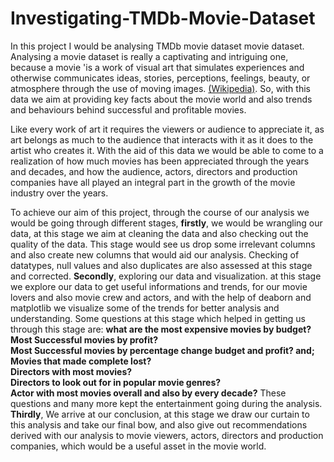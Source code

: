 # Investigating-TMDb-Movie-Dataset


In this project I would be analysing TMDb movie dataset movie dataset. Analysing a movie dataset is really a captivating and intriguing one, because a movie 'is a work of visual art that simulates experiences and otherwise communicates ideas, stories, perceptions, feelings, beauty, or atmosphere through the use of moving images. [(Wikipedia)](https://en.wikipedia.org/wiki/Film). So, with this data we aim at providing key facts about the movie world and also trends and behaviours behind successful and profitable movies.

Like every work of art it requires the viewers or audience to appreciate it, as art belongs as much to the audience that interacts with it as it does to the artist who creates it. With the aid of this data we would be able to come to a realization of how much movies has been appreciated through the years and decades, and how the audience, actors, directors and production companies have all played an integral part in the growth of the movie industry over the years.

To achieve our aim of this project, through the course of our analysis we would be going through different stages, **firstly**, we would be wrangling our data, at this stage we aim at cleaning the data and also checking out the quality of the data. This stage would see us drop some irrelevant columns and also create new columns that would aid our analysis. Checking of datatypes, null values and also duplicates are also assessed at this stage and corrected.  **Secondly**, exploring our data and visualization. at this stage we explore our data to get useful informations and trends, for our movie lovers and also movie crew and actors, and with the help of deaborn and matplotlib we visualize some of the trends for better analysis and understanding. 
    Some questions at this stage which helped in getting us through this stage are: 
    **what are the most expensive movies by budget? 
    Most Successful movies  by profit?  
    Most Successful movies by percentage change budget and profit? and; 
    Movies that made complete lost?  
    Directors with most movies?  
    Directors to look out for in popular movie genres?  
    Actor with most movies overall and also by every decade?** 
    These questions and many more kept the entertainment going during the analysis. **Thirdly**, We arrive at our conclusion, at this stage we draw our curtain to this analysis and take our final bow, and also give out recommendations derived with our analysis to movie viewers, actors, directors and production companies, which would be a useful asset in the movie world. 
